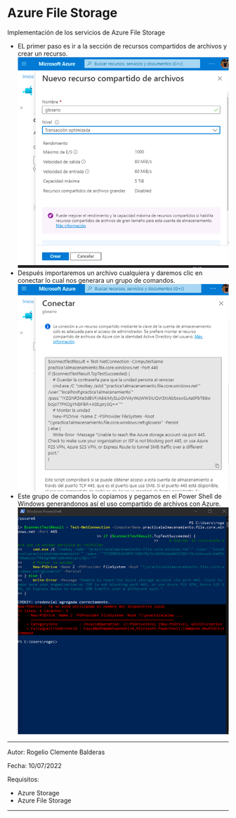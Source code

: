 # Azure File Storage
Implementación de los servicios de Azure File Storage

- EL primer paso es ir a la sección de recursos compartidos de archivos y crear un recurso.
![ss](Images\I12.png)
- Después importaremos un archivo cualquiera y daremos clic en conectar lo cual nos generara un grupo de comandos.
![ss](Images\I22.png)
- Este grupo de comandos lo copiamos y pegamos en el Power Shell de Windows generandonos así el uso compartido de archivos con Azure.
![ss](Images\I32.png)

---
Autor: Rogelio Clemente Balderas

Fecha: 10/07/2022

Requisitos:
- Azure Storage
- Azure File Storage

---